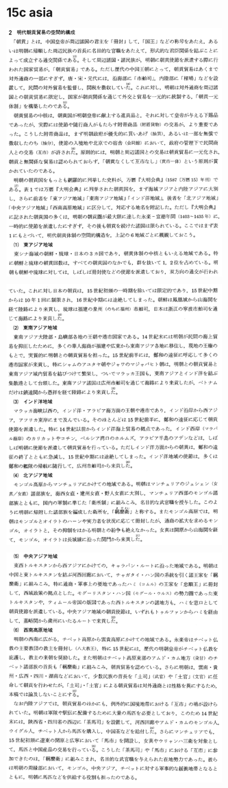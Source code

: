 # 15c asia

![1258C07B-9FAD-43EE-9E7F-72BEB3FFC5D2.jpeg](15c%20asia%2042465ff345aa486d9bf3d91af70df0bb/1258C07B-9FAD-43EE-9E7F-72BEB3FFC5D2.jpeg)

![5850CAFE-C268-4B55-9253-D2EAA7D12364.jpeg](15c%20asia%2042465ff345aa486d9bf3d91af70df0bb/5850CAFE-C268-4B55-9253-D2EAA7D12364.jpeg)

![FD7F2A53-3B0E-417E-8837-29F737A143EF.jpeg](15c%20asia%2042465ff345aa486d9bf3d91af70df0bb/FD7F2A53-3B0E-417E-8837-29F737A143EF.jpeg)